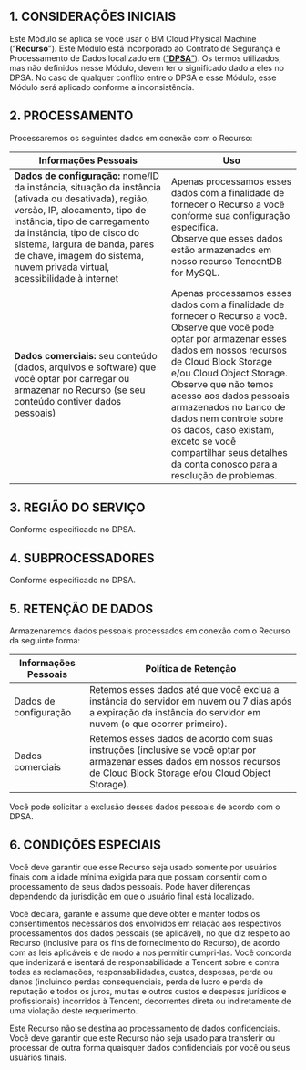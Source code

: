 ## 1\. CONSIDERAÇÕES INICIAIS

Este Módulo se aplica se você usar o BM Cloud Physical Machine (“**Recurso**”). Este Módulo está incorporado ao Contrato de Segurança e Processamento de Dados localizado em ([“**DPSA**”](https://intl.cloud.tencent.com/document/product/301/17347)). Os termos utilizados, mas não definidos nesse Módulo, devem ter o significado dado a eles no DPSA. No caso de qualquer conflito entre o DPSA e esse Módulo, esse Módulo será aplicado conforme a inconsistência.

## 2\. PROCESSAMENTO

Processaremos os seguintes dados em conexão com o Recurso:

| **Informações Pessoais**                                     | **Uso**                                                      |
| ------------------------------------------------------------ | ------------------------------------------------------------ |
| **Dados de configuração:** nome/ID da instância, situação da instância (ativada ou desativada), região, versão, IP, alocamento, tipo de instância, tipo de carregamento da instância, tipo de disco do sistema, largura de banda, pares de chave, imagem do sistema, nuvem privada virtual, acessibilidade à internet | Apenas processamos esses dados com a finalidade de fornecer o Recurso a você conforme sua configuração específica.<br/>Observe que esses dados estão armazenados em nosso recurso TencentDB for MySQL. |
| **Dados comerciais:** seu conteúdo (dados, arquivos e software) que você optar por carregar ou armazenar no Recurso (se seu conteúdo contiver dados pessoais) | Apenas processamos esses dados com a finalidade de fornecer o Recurso a você.<br/>Observe que você pode optar por armazenar esses dados em nossos recursos de Cloud Block Storage e/ou Cloud Object Storage.<br/>Observe que não temos acesso aos dados pessoais armazenados no banco de dados nem controle sobre os dados, caso existam, exceto se você compartilhar seus detalhes da conta conosco para a resolução de problemas. |

## 3\. REGIÃO DO SERVIÇO

Conforme especificado no DPSA.

## 4\. SUBPROCESSADORES

Conforme especificado no DPSA.

## 5\. RETENÇÃO DE DADOS

Armazenaremos dados pessoais processados em conexão com o Recurso da seguinte forma:

| **Informações Pessoais** | **Política de Retenção**                                         |
| ------------------------ | ------------------------------------------------------------ |
| Dados de configuração       | Retemos esses dados até que você exclua a instância do servidor em nuvem ou 7 dias após a expiração da instância do servidor em nuvem (o que ocorrer primeiro). |
| Dados comerciais            | Retemos esses dados de acordo com suas instruções (inclusive se você optar por armazenar esses dados em nossos recursos de Cloud Block Storage e/ou Cloud Object Storage). |

Você pode solicitar a exclusão desses dados pessoais de acordo com o DPSA. 

## 6\. CONDIÇÕES ESPECIAIS

Você deve garantir que esse Recurso seja usado somente por usuários finais com a idade mínima exigida para que possam consentir com o processamento de seus dados pessoais. Pode haver diferenças dependendo da jurisdição em que o usuário final está localizado.

Você declara, garante e assume que deve obter e manter todos os consentimentos necessários dos envolvidos em relação aos respectivos processamentos dos dados pessoais (se aplicável), no que diz respeito ao Recurso (inclusive para os fins de fornecimento do Recurso), de acordo com as leis aplicáveis e de modo a nos permitir cumpri-las. Você concorda que indenizará e isentará de responsabilidade a Tencent sobre e contra todas as reclamações, responsabilidades, custos, despesas, perda ou danos (incluindo perdas consequenciais, perda de lucro e perda de reputação e todos os juros, multas e outros custos e despesas jurídicos e profissionais) incorridos à Tencent, decorrentes direta ou indiretamente de uma violação deste requerimento.


Este Recurso não se destina ao processamento de dados confidenciais. Você deve garantir que este Recurso não seja usado para transferir ou processar de outra forma quaisquer dados confidenciais por você ou seus usuários finais.
